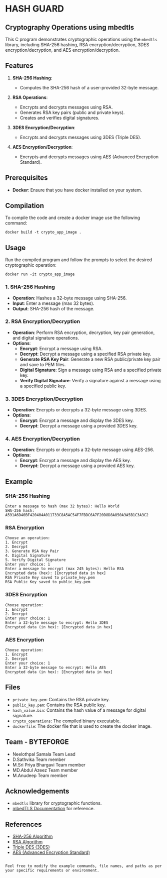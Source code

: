 
# HASH GUARD

## Cryptography Operations using mbedtls

This C program demonstrates cryptographic operations using the `mbedtls` library, including SHA-256 hashing, RSA encryption/decryption, 3DES encryption/decryption, and AES encryption/decryption. 

## Features

1. **SHA-256 Hashing**:
   - Computes the SHA-256 hash of a user-provided 32-byte message.

2. **RSA Operations**:
   - Encrypts and decrypts messages using RSA.
   - Generates RSA key pairs (public and private keys).
   - Creates and verifies digital signatures.

3. **3DES Encryption/Decryption**:
   - Encrypts and decrypts messages using 3DES (Triple DES).

4. **AES Encryption/Decryption**:
   - Encrypts and decrypts messages using AES (Advanced Encryption Standard).

## Prerequisites

- **Docker**: Ensure that you have docker installed on your system.

## Compilation

To compile the code and create a docker image use the following command:

```docker
docker build -t crypto_app_image .
```

## Usage

Run the compiled program and follow the prompts to select the desired cryptographic operation:

```docker
docker run -it crypto_app_image
```

### 1. SHA-256 Hashing

- **Operation**: Hashes a 32-byte message using SHA-256.
- **Input**: Enter a message (max 32 bytes).
- **Output**: SHA-256 hash of the message.

### 2. RSA Encryption/Decryption

- **Operation**: Perform RSA encryption, decryption, key pair generation, and digital signature operations.
- **Options**:
  - **Encrypt**: Encrypt a message using RSA.
  - **Decrypt**: Decrypt a message using a specified RSA private key.
  - **Generate RSA Key Pair**: Generate a new RSA public/private key pair and save to PEM files.
  - **Digital Signature**: Sign a message using RSA and a specified private key.
  - **Verify Digital Signature**: Verify a signature against a message using a specified public key.

### 3. 3DES Encryption/Decryption

- **Operation**: Encrypts or decrypts a 32-byte message using 3DES.
- **Options**:
  - **Encrypt**: Encrypt a message and display the 3DES key.
  - **Decrypt**: Decrypt a message using a provided 3DES key.

### 4. AES Encryption/Decryption

- **Operation**: Encrypts or decrypts a 32-byte message using AES-256.
- **Options**:
  - **Encrypt**: Encrypt a message and display the AES key.
  - **Decrypt**: Decrypt a message using a provided AES key.

## Example

### SHA-256 Hashing

```
Enter a message to hash (max 32 bytes): Hello World
SHA-256 hash:
A591A6D40BF420404A011733C8A5AC54F7FBDC6A7F20D8D8A850A3A5B1C3A3C2
```

### RSA Encryption

```
Choose an operation:
1. Encrypt
2. Decrypt
3. Generate RSA Key Pair
4. Digital Signature
5. Verify Digital Signature
Enter your choice: 1
Enter a message to encrypt (max 245 bytes): Hello RSA
Encrypted data (hex): [Encrypted data in hex]
RSA Private Key saved to private_key.pem
RSA Public Key saved to public_key.pem
```

### 3DES Encryption

```
Choose operation:
1. Encrypt
2. Decrypt
Enter your choice: 1
Enter a 32-byte message to encrypt: Hello 3DES
Encrypted data (in hex): [Encrypted data in hex]
```

### AES Encryption

```
Choose operation:
1. Encrypt
2. Decrypt
Enter your choice: 1
Enter a 32-byte message to encrypt: Hello AES
Encrypted data (in hex): [Encrypted data in hex]
```

## Files

- `private_key.pem`: Contains the RSA private key.
- `public_key.pem`: Contains the RSA public key.
- `hash_value.bin`: Contains the hash value of a message for digital signature.
- `crypto_operations`: The compiled binary executable.
- `dockerfile`: The docker file that is used to create the docker image.

## Team - BYTEFORGE
 - Neelothpal Samala Team Lead
- D.Sathvika Team member  
- M.Sri Priya Bhargavi Team member  
- MD.Abdul Azeez  Team member
- M.Anudeep	 Team member    

## Acknowledgements

- `mbedtls` library for cryptographic functions.
- [mbedTLS Documentation](https://mbed.org/projects/mbed-os-lib-mbedtls/) for reference.

## References

- [SHA-256 Algorithm](https://en.wikipedia.org/wiki/SHA-2)
- [RSA Algorithm](https://en.wikipedia.org/wiki/RSA_(cryptosystem))
- [Triple DES (3DES)](https://en.wikipedia.org/wiki/Triple_DES)
- [AES (Advanced Encryption Standard)](https://en.wikipedia.org/wiki/Advanced_Encryption_Standard)
```

Feel free to modify the example commands, file names, and paths as per your specific requirements or environment.